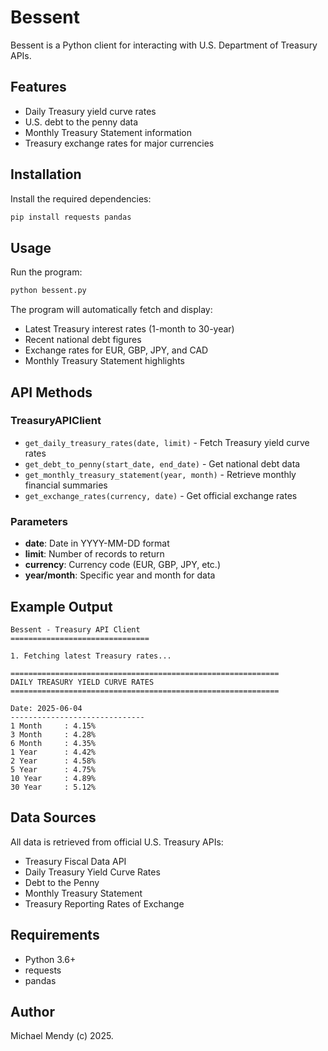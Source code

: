 # Bessent

Bessent is a Python client for interacting with U.S. Department of Treasury APIs.

## Features

- Daily Treasury yield curve rates
- U.S. debt to the penny data
- Monthly Treasury Statement information
- Treasury exchange rates for major currencies

## Installation

Install the required dependencies:

```bash
pip install requests pandas
```

## Usage

Run the program:

```bash
python bessent.py
```

The program will automatically fetch and display:
- Latest Treasury interest rates (1-month to 30-year)
- Recent national debt figures
- Exchange rates for EUR, GBP, JPY, and CAD
- Monthly Treasury Statement highlights

## API Methods

### TreasuryAPIClient

- `get_daily_treasury_rates(date, limit)` - Fetch Treasury yield curve rates
- `get_debt_to_penny(start_date, end_date)` - Get national debt data
- `get_monthly_treasury_statement(year, month)` - Retrieve monthly financial summaries
- `get_exchange_rates(currency, date)` - Get official exchange rates

### Parameters

- **date**: Date in YYYY-MM-DD format
- **limit**: Number of records to return
- **currency**: Currency code (EUR, GBP, JPY, etc.)
- **year/month**: Specific year and month for data

## Example Output

```
Bessent - Treasury API Client
===============================

1. Fetching latest Treasury rates...

============================================================
DAILY TREASURY YIELD CURVE RATES
============================================================

Date: 2025-06-04
------------------------------
1 Month     : 4.15%
3 Month     : 4.28%
6 Month     : 4.35%
1 Year      : 4.42%
2 Year      : 4.58%
5 Year      : 4.75%
10 Year     : 4.89%
30 Year     : 5.12%
```

## Data Sources

All data is retrieved from official U.S. Treasury APIs:
- Treasury Fiscal Data API
- Daily Treasury Yield Curve Rates
- Debt to the Penny
- Monthly Treasury Statement
- Treasury Reporting Rates of Exchange

## Requirements

- Python 3.6+
- requests
- pandas

## Author

Michael Mendy (c) 2025. 
